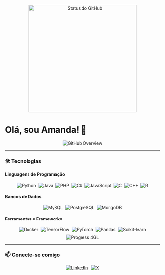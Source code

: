 <div align="center">
  <img width="350px" src="https://github-readme-stats.vercel.app/api?username=amandadecassiaborges&show_icons=true&theme=transparent&hide_border=true" alt="Status do GitHub">
</div>

# Olá, sou Amanda! 👋

<div align="center">
  <img src="https://img.shields.io/static/v1?label=GitHub&message=amandadecassiaborges&color=282828&style=flat-square&logo=GitHub&logoColor=d14d28" alt="GitHub Overview">
</div>

---

### 🛠️ Tecnologias

#### Linguagens de Programação
<div style="display: flex; flex-wrap: wrap; gap: 8px; justify-content: center;">
  <img src="https://img.shields.io/badge/python-%2314354C.svg?style=flat-square&logo=python&logoColor=white" alt="Python" />
  <img src="https://img.shields.io/badge/java-%23ED8B00.svg?style=flat-square&logo=java&logoColor=white" alt="Java" />
  <img src="https://img.shields.io/badge/php-%23777BB4.svg?style=flat-square&logo=php&logoColor=white" alt="PHP" />
  <img src="https://img.shields.io/badge/c%23-%23239120.svg?style=flat-square&logo=csharp&logoColor=white" alt="C#" />
  <img src="https://img.shields.io/badge/javascript-%23323330.svg?style=flat-square&logo=javascript&logoColor=%23F7DF1E" alt="JavaScript" />
  <img src="https://img.shields.io/badge/c-%230059A5.svg?style=flat-square&logo=c&logoColor=white" alt="C" />
  <img src="https://img.shields.io/badge/c++-%230059A5.svg?style=flat-square&logo=c%2B%2B&logoColor=white" alt="C++" />
  <img src="https://img.shields.io/badge/r-%23276DC3.svg?style=flat-square&logo=r&logoColor=white" alt="R" />
</div>

#### Bancos de Dados
<div style="display: flex; flex-wrap: wrap; gap: 8px; justify-content: center;">
  <img src="https://img.shields.io/badge/mysql-%2300f.svg?style=flat-square&logo=mysql&logoColor=white" alt="MySQL" />
  <img src="https://img.shields.io/badge/postgresql-%23316192.svg?style=flat-square&logo=postgresql&logoColor=white" alt="PostgreSQL" />
  <img src="https://img.shields.io/badge/mongodb-%234ea94b.svg?style=flat-square&logo=mongodb&logoColor=white" alt="MongoDB" />
</div>

#### Ferramentas e Frameworks
<div style="display: flex; flex-wrap: wrap; gap: 8px; justify-content: center;">
  <img src="https://img.shields.io/badge/docker-%230db7ed.svg?style=flat-square&logo=docker&logoColor=white" alt="Docker" />
  <img src="https://img.shields.io/badge/tensorflow-%23FF6F00.svg?style=flat-square&logo=tensorflow&logoColor=white" alt="TensorFlow" />
  <img src="https://img.shields.io/badge/pytorch-%23EE4C2C.svg?style=flat-square&logo=pytorch&logoColor=white" alt="PyTorch" />
  <img src="https://img.shields.io/badge/pandas-%23150458.svg?style=flat-square&logo=pandas&logoColor=white" alt="Pandas" />
  <img src="https://img.shields.io/badge/scikit--learn-%23F7931E.svg?style=flat-square&logo=scikit-learn&logoColor=white" alt="Scikit-learn" />
  <img src="https://img.shields.io/badge/Progress_4GL-%23444444.svg?style=flat-square&logo=codeigniter&logoColor=white" alt="Progress 4GL" />
</div>

---

### 📫 Conecte-se comigo
<div style="display: flex; gap: 10px; justify-content: center;">
  <a href="https://linkedin.com/in/amandadecassiaborges"><img src="https://img.shields.io/badge/LinkedIn-%230077B5.svg?style=flat-square&logo=linkedin&logoColor=white" alt="LinkedIn"></a>
  <a href="https://x.com/amandadecassiaborges"><img src="https://img.shields.io/badge/X-%23000000.svg?style=flat-square&logo=x&logoColor=white" alt="X"></a>
</div>
